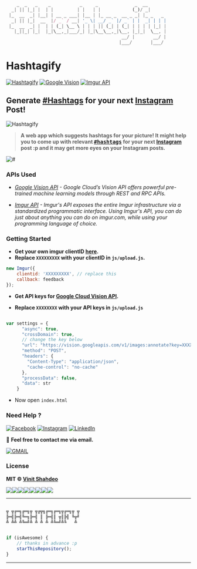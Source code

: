 
```javascript

    _  _   _    _           _     _              _  __       
  _| || |_| |  | |         | |   | |            (_)/ _|      
 |_  __  _| |__| | __ _ ___| |__ | |_ __ _  __ _ _| |_ _   _ 
  _| || |_|  __  |/ _` / __| '_ \| __/ _` |/ _` | |  _| | | |
 |_  __  _| |  | | (_| \__ \ | | | || (_| | (_| | | | | |_| |
   |_||_| |_|  |_|\__,_|___/_| |_|\__\__,_|\__, |_|_|  \__, |
                                            __/ |       __/ |
                                           |___/       |___/ 

```

# Hashtagify

[![Hashtagify](https://img.shields.io/badge/Hashtagify-dodgerblue.svg?style=flat&logo=instagram&logoColor=white)](https://github.com/vinitshahdeo/Hashtagify) [![Google Vision](https://img.shields.io/badge/Vision-API-critical.svg?style=flat&logo=google&logoColor=white)](https://cloud.google.com/vision/docs/quickstart) [![Imgur API](https://img.shields.io/badge/Imgur-API-critical.svg?style=flat&logo=highly&logoColor=white)](https://api.imgur.com/)

## Generate [#Hashtags](https://github.com/vinitshahdeo/Hashtagify) for your next [Instagram](https://www.instagram.com/vinitshahdeo/) Post!

![Hashtagify](./hashtagify.gif)

> **A web app which suggests hashtags for your picture! It might help you to come up with relevant <kbd>[#hashtags](https://github.com/vinitshahdeo/Hashtagify)</kbd> for your next [Instagram](https://www.instagram.com/vinitshahdeo/) post :p and it may get more eyes on your Instagram posts.**

![#](https://cdn-images-1.medium.com/max/1600/1*XPpoo_5jt2_EngZSdgZS2Q.png)

### APIs Used

- *[Google Vision API](https://cloud.google.com/vision/docs/quickstart) - Google Cloud’s Vision API offers powerful pre-trained machine learning models through REST and RPC APIs.*

- *[Imgur API](https://api.imgur.com/) - Imgur's API exposes the entire Imgur infrastructure via a standardized programmatic interface. Using Imgur's API, you can do just about anything you can do on imgur.com, while using your programming language of choice.*

### Getting Started

- **Get your own imgur clientID [here](https://api.imgur.com/endpoints/image).**
- **Replace `XXXXXXXXX` with your clientID in `js/upload.js`.**

```javascript
new Imgur({ 
    clientid: 'XXXXXXXXX', // replace this 
    callback: feedback 
});
```
- **Get API keys for [Google Cloud Vision API](https://cloud.google.com/vision/docs/quickstart).**

- **Replace `XXXXXXXX` with your API keys in `js/upload.js`**

```javascript

var settings = {
      "async": true,
      "crossDomain": true,
      // change the key below
      "url": "https://vision.googleapis.com/v1/images:annotate?key=XXXXXXXXXXXXXXXXXXX",
      "method": "POST",
      "headers": {
        "Content-Type": "application/json",
        "cache-control": "no-cache"
      },
      "processData": false,
      "data": str
    }

```

- Now open `index.html`

### Need Help ?

[![Facebook](https://img.shields.io/static/v1.svg?label=follow&message=@vinit.shahdeo&color=9cf&logo=facebook&style=flat&logoColor=white&colorA=informational)](https://www.facebook.com/vinit.shahdeo)  [![Instagram](https://img.shields.io/static/v1.svg?label=follow&message=@vinitshahdeo&color=grey&logo=instagram&style=flat&logoColor=white&colorA=critical)](https://www.instagram.com/vinitshahdeo/) [![LinkedIn](https://img.shields.io/static/v1.svg?label=connect&message=@vinitshahdeo&color=success&logo=linkedin&style=flat&logoColor=white&colorA=blue)](https://www.linkedin.com/in/vinitshahdeo/)

:email: **Feel free to contact me via email.**

[![GMAIL](https://img.shields.io/static/v1.svg?label=send&message=vinitshahdeo@gmail.com&color=red&logo=gmail&style=social)](https://www.github.com/vinitshahdeo)

### License

**MIT &copy; [Vinit Shahdeo](https://github.com/vinitshahdeo/Hashtagify/blob/master/LICENSE)**

[![](https://sourcerer.io/fame/vinitshahdeo/vinitshahdeo/Hashtagify/images/0)](https://sourcerer.io/fame/vinitshahdeo/vinitshahdeo/Hashtagify/links/0)[![](https://sourcerer.io/fame/vinitshahdeo/vinitshahdeo/Hashtagify/images/1)](https://sourcerer.io/fame/vinitshahdeo/vinitshahdeo/Hashtagify/links/1)[![](https://sourcerer.io/fame/vinitshahdeo/vinitshahdeo/Hashtagify/images/2)](https://sourcerer.io/fame/vinitshahdeo/vinitshahdeo/Hashtagify/links/2)[![](https://sourcerer.io/fame/vinitshahdeo/vinitshahdeo/Hashtagify/images/3)](https://sourcerer.io/fame/vinitshahdeo/vinitshahdeo/Hashtagify/links/3)[![](https://sourcerer.io/fame/vinitshahdeo/vinitshahdeo/Hashtagify/images/4)](https://sourcerer.io/fame/vinitshahdeo/vinitshahdeo/Hashtagify/links/4)[![](https://sourcerer.io/fame/vinitshahdeo/vinitshahdeo/Hashtagify/images/5)](https://sourcerer.io/fame/vinitshahdeo/vinitshahdeo/Hashtagify/links/5)[![](https://sourcerer.io/fame/vinitshahdeo/vinitshahdeo/Hashtagify/images/6)](https://sourcerer.io/fame/vinitshahdeo/vinitshahdeo/Hashtagify/links/6)[![](https://sourcerer.io/fame/vinitshahdeo/vinitshahdeo/Hashtagify/images/7)](https://sourcerer.io/fame/vinitshahdeo/vinitshahdeo/Hashtagify/links/7)

---------

```javascript

╦ ╦╔═╗╔═╗╦ ╦╔╦╗╔═╗╔═╗╦╔═╗╦ ╦
╠═╣╠═╣╚═╗╠═╣ ║ ╠═╣║ ╦║╠╣ ╚╦╝
╩ ╩╩ ╩╚═╝╩ ╩ ╩ ╩ ╩╚═╝╩╚   ╩ 


if (isAwesome) {
    // thanks in advance :p
    starThisRepository();
}

```

-----------


